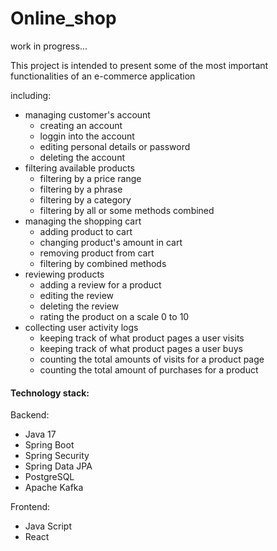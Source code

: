 # Online_shop
work in progress...
<p>This project is intended to present some of the most important functionalities of an e-commerce application</p>
<p>including:</p>
<ul>
  <li>
      managing customer's account
    <ul>
      <li>creating an account</li>
      <li>loggin into the account</li>
      <li>editing personal details or password</li>
      <li>deleting the account</li>      
    </ul>    
  </li>
<li>
      filtering available products
    <ul>
      <li>filtering by a price range</li>
      <li>filtering by a phrase</li>
      <li>filtering by a category</li>
      <li>filtering by all or some methods combined</li>      
    </ul>    
  </li>
<li>
    managing the shopping cart
    <ul>
      <li>adding product to cart</li>
      <li>changing product's amount in cart</li>
      <li>removing product from cart</li>
      <li>filtering by combined methods</li>      
    </ul>    
  </li>
  <li>
      reviewing products
    <ul>
      <li>adding a review for a product</li>
      <li>editing the review</li>
      <li>deleting the review</li>
      <li>rating the product on a scale 0 to 10</li>      
    </ul>    
  </li>
  <li>
      collecting user activity logs
    <ul>
      <li>keeping track of what product pages a user visits</li>
      <li>keeping track of what product pages a user buys</li>
      <li>counting the total amounts of visits for a product page</li>
      <li>counting the total amount of purchases for a product</li>      
    </ul>    
  </li>
</ul>

<h4>Technology stack:</h4>
Backend:
<ul>
  <li>
    Java 17
  </li>
  <li>
    Spring Boot
  </li>
  <li>
    Spring Security
  </li>
  <li>
    Spring Data JPA
  </li>
  <li>
    PostgreSQL
  </li>
  <li>
    Apache Kafka
  </li>
</ul>

Frontend:
<ul>
  <li>Java Script</li>
  <li> React</li>
</ul>

